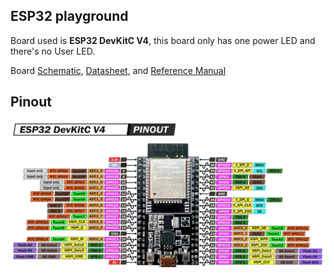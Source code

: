 ## ESP32 playground       
    
Board used is **ESP32 DevKitC V4**, this board only has one power LED and there's no User LED.	   
     
Board [Schematic](docs/esp32_devkitc_v4_schematic.pdf), [Datasheet](docs/esp32-wroom-32_datasheet_en.pdf), and [Reference Manual](docs/esp32_technical_reference_manual_en.pdf)	  
       
	   
## Pinout	   
     
<img src="imgs/esp32_devkitC_v4_pinout.jpg" alt="esp32 devkitC v4 pinout" title="esp32 devkitC v4 pinout"> 	 